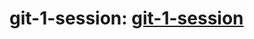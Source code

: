 
<h1><strong>git-1-session:</strong> <a href="https://64be28f1846f6e32f239560b--lively-bienenstitch-d05eb7.netlify.app/">git-1-session</a></h1>



